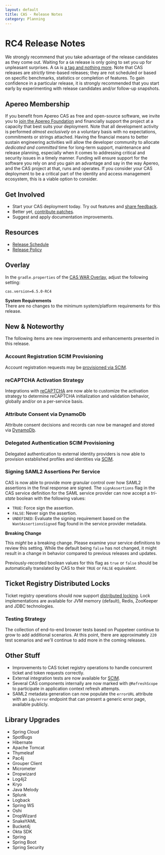 ```yaml
---
layout: default
title: CAS - Release Notes
category: Planning
---
```


# RC4 Release Notes

We strongly recommend that you take advantage of the release candidates as they come out. Waiting
for a `GA` release is only going to set you up for unpleasant surprises. A `GA`
is [a tag and nothing more](https://apereo.github.io/2017/03/08/the-myth-of-ga-rel/). Note that CAS
releases are *strictly* time-based releases; they are not scheduled or based on
specific benchmarks, statistics or completion of features. To gain confidence in
a particular release, it is strongly recommended that you start early by
experimenting with release candidates and/or follow-up snapshots.

## Apereo Membership

If you benefit from Apereo CAS as free and open-source software, we
invite you to [join the Apereo Foundation](https://www.apereo.org/content/apereo-membership)
and financially support the project at a capacity that best suits your
deployment. Note that all development activity is performed
*almost exclusively* on a voluntary basis with no expectations, commitments or strings
attached. Having the financial means to better sustain engineering activities will allow
the developer community to allocate *dedicated and committed* time for long-term
support, maintenance and release planning, especially when it comes to addressing
critical and security issues in a timely manner. Funding will ensure support for
the software you rely on and you gain an advantage and say in the way Apereo, and
the CAS project at that, runs and operates. If you consider your CAS deployment to
be a critical part of the identity and access management ecosystem, this is a viable option to consider.

## Get Involved

- Start your CAS deployment today. Try out features and [share feedback](/cas/Mailing-Lists.html).
- Better yet, [contribute patches](/cas/developer/Contributor-Guidelines.html).
- Suggest and apply documentation improvements.

## Resources

- [Release Schedule](https://github.com/apereo/cas/milestones)
- [Release Policy](/cas/developer/Release-Policy.html)

## Overlay

In the `gradle.properties` of the [CAS WAR Overlay](../installation/WAR-Overlay-Installation.html), adjust the following setting:

```properties
cas.version=6.5.0-RC4
```

<div class="alert alert-info">
<strong>System Requirements</strong><br/>There are no changes to the 
minimum system/platform requirements for this release.
</div>

## New & Noteworthy

The following items are new improvements and enhancements presented in this release.

### Account Registration SCIM Provisioning

Account registration requests may be [provisioned via SCIM](../registration/Account-Registration-Provisioning-SCIM.html).

### reCAPTCHA Activation Strategy
  
Integrations with [reCAPTCHA](../integration/Configuring-Google-reCAPTCHA.html) are now able to customize
the activation strategy to determine reCAPTCHA initialization and validation behavior, globally and/or 
on a per-service basis.

### Attribute Consent via DynamoDb

Attribute consent decisions and records can now be managed and 
stored via [DynamoDb](../integration/Attribute-Release-Consent-Storage-DynamoDb.html).

### Delegated Authentication SCIM Provisioning

Delegated authentication to external identity providers is now able to provision established profiles
and identities via [SCIM](../integration/Delegate-Authentication-Provisioning.html).
  
### Signing SAML2 Assertions Per Service

CAS is now able to provide more granular control over how SAML2 assertions in the final response are signed. The
`signAssertions` flag in the CAS service definition for the SAML service provider 
can now accept a *tri-state* boolean with the following values:

- `TRUE`: Force sign the assertion.
- `FALSE`: Never sign the assertion.
- `UNDEFINED`: Evaluate the signing requirement based on the `WantAssertionsSigned` flag found in the service provider metadata.

<div class="alert alert-warning"><strong>Breaking Change</strong><p>
This <i>might</i> be a breaking change. Please examine your service definitions to review this setting. While 
the default being <code>false</code> has not changed, it might result in a change in behavior 
compared to previous releases and updates.
</p></div>

Previously-recorded boolean values for this flag as `true` or `false` should be 
automatically translated by CAS to their `TRUE` or `FALSE` equivalent. 
  
## Ticket Registry Distributed Locks

Ticket registry operations should now support [distributed locking](../ticketing/Ticket-Registry-Locking.html).
Lock implementations are available for JVM memory (default), Redis, ZooKeeper and JDBC technologies.

### Testing Strategy

The collection of end-to-end browser tests based on Puppeteer continue to grow 
to add additional scenarios. At this point, there are
approximately `220` test scenarios and we'll continue to add more in the coming releases.

## Other Stuff
         
- Improvements to CAS ticket registry operations to handle concurrent ticket and token requests correctly.     
- External integration tests are now available for [SCIM](../integration/SCIM-Integration.html).
- Several CAS components internally are now marked with `@RefreshScope` to participate in application context refresh attempts.
- SAML2 metadata generation can now populate the `errorURL` attribute with an `idp/error` endpoint that can present a generic error page, available publicly.

## Library Upgrades

- Spring Cloud
- SpotBugs
- Hibernate
- Apache Tomcat
- Thymeleaf
- Pac4j
- Grouper Client
- Micrometer
- Dropwizard
- Log4j2
- Kryo
- Java Melody
- Splunk
- Logback
- Spring WS
- Oshi
- DropWizard
- SnakeYAML
- Bucket4j
- Okta SDK
- Spring
- Spring Boot
- Spring Security
